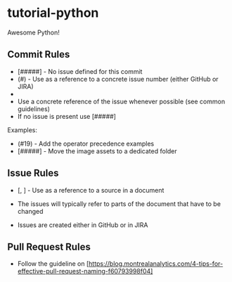 # tutorial-python
Awesome Python!

## Commit Rules

- [#####] - No issue defined for this commit
- (#<id>) - Use as a reference to a concrete issue number (either GitHub or JIRA)
- 
- Use a concrete reference of the issue whenever possible (see common guidelines)
- If no issue is present use [#####]

Examples:
* (#19) - Add the operator precedence examples
* [#####] - Move the image assets to a dedicated folder

## Issue Rules

- [<part>, <chapter>] - Use as a reference to a source in a document

- The issues will typically refer to parts of the document that have to be changed
- Issues are created either in GitHub or in JIRA

## Pull Request Rules

- Follow the guideline on [https://blog.montrealanalytics.com/4-tips-for-effective-pull-request-naming-f60793998f04]

